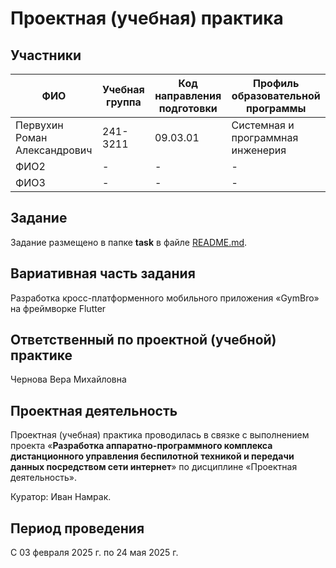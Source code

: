 # Проектная (учебная) практика

## Участники

| ФИО | Учебная группа | Код направления подготовки | Профиль образовательной программы |
|-|-|-|-|
| Первухин Роман Александрович | 241-3211 | 09.03.01 | Системная и программная инженерия |
| ФИО2 | - | - | - |
| ФИО3 | - | - | - |

## Задание

Задание размещено в папке **task** в файле [README.md](task/README.md).

## Вариативная часть задания

Разработка кросс-платформенного мобильного приложения «GymBro» на фреймворке Flutter

## Ответственный по проектной (учебной) практике

Чернова Вера Михайловна

## Проектная деятельность

Проектная (учебная) практика проводилась в связке с выполнением проекта «**Разработка аппаратно-программного комплекса дистанционного управления беспилотной техникой и передачи данных посредством сети интернет**» по дисциплине «Проектная деятельность».

Куратор: Иван Намрак.

## Период проведения

С 03 февраля 2025 г. по 24 мая 2025 г.
